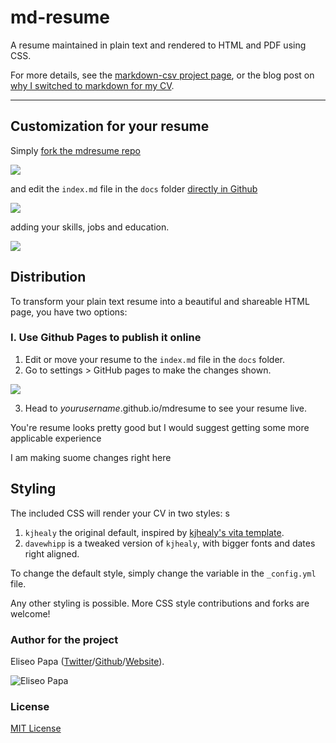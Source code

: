 # md-resume

A resume maintained in plain text and rendered to HTML and PDF using CSS.

For more details, see the [markdown-csv project page](http://elipapa.github.io/markdown-cv), or the blog post on [why I switched to markdown for my CV](http://elipapa.github.io/blog/why-i-switched-to-markdown-for-my-cv.html).

***

## Customization for your resume 

Simply [fork the mdresume repo](https://github.com/byuids-resumes/mdresume)

![](https://help.github.com/assets/images/help/repository/fork_button.jpg)

and edit the `index.md` file in the `docs` folder [directly in Github](https://help.github.com/articles/editing-files-in-your-repository/)

![](https://help.github.com/assets/images/help/repository/edit-file-edit-button.png)

adding your skills, jobs and education.

![](https://help.github.com/assets/images/help/repository/edit-readme-light.png)

## Distribution

To transform your plain text resume into a beautiful and shareable HTML page, you have two options:

### I. Use Github Pages to publish it online

1. Edit or move your resume to the `index.md` file in the `docs` folder.
2. Go to settings > GitHub pages to make the changes shown.

![](docs_setup.png)

3. Head to *yourusername*.github.io/mdresume to see your resume live.

You're resume looks pretty good but I would suggest getting some more applicable experience 

I am making suome changes right here 
## Styling

The included CSS will render your CV in two styles:
s
1. `kjhealy` the original default, inspired by [kjhealy's vita
template](https://github.com/kjhealy/kjh-vita).
2. `davewhipp` is a tweaked version of `kjhealy`, with bigger fonts and dates
  right aligned.

To change the default style, simply change the variable in the
`_config.yml` file.

Any other styling is possible. More CSS style contributions and forks are welcome!

### Author for the project 

Eliseo Papa ([Twitter](http://twitter.com/elipapa)/[Github](http://github.com/elipapa)/[Website](https://elipapa.github.io)).

![Eliseo Papa](https://s.gravatar.com/avatar/eae1f0c01afda2bed9ce9cb88f6873f6?s=100)

### License

[MIT License](https://github.com/elipapa/markdown-cv/blob/master/LICENSE)
